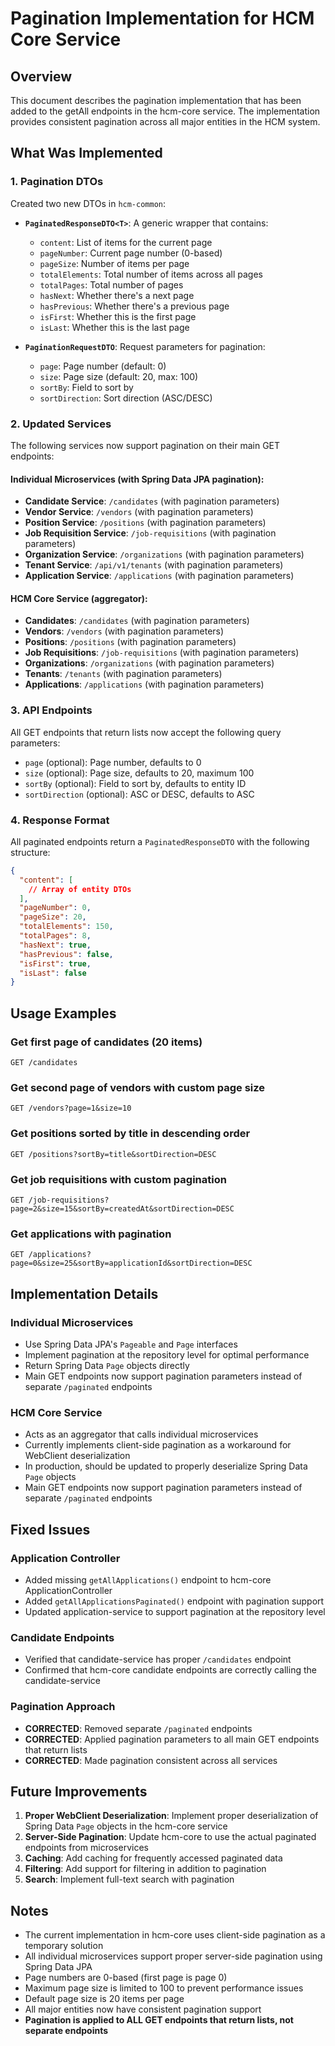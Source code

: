 # Pagination Implementation for HCM Core Service

## Overview

This document describes the pagination implementation that has been added to the getAll endpoints in the hcm-core service. The implementation provides consistent pagination across all major entities in the HCM system.

## What Was Implemented

### 1. Pagination DTOs

Created two new DTOs in `hcm-common`:

- **`PaginatedResponseDTO<T>`**: A generic wrapper that contains:
  - `content`: List of items for the current page
  - `pageNumber`: Current page number (0-based)
  - `pageSize`: Number of items per page
  - `totalElements`: Total number of items across all pages
  - `totalPages`: Total number of pages
  - `hasNext`: Whether there's a next page
  - `hasPrevious`: Whether there's a previous page
  - `isFirst`: Whether this is the first page
  - `isLast`: Whether this is the last page

- **`PaginationRequestDTO`**: Request parameters for pagination:
  - `page`: Page number (default: 0)
  - `size`: Page size (default: 20, max: 100)
  - `sortBy`: Field to sort by
  - `sortDirection`: Sort direction (ASC/DESC)

### 2. Updated Services

The following services now support pagination on their main GET endpoints:

#### Individual Microservices (with Spring Data JPA pagination):
- **Candidate Service**: `/candidates` (with pagination parameters)
- **Vendor Service**: `/vendors` (with pagination parameters)
- **Position Service**: `/positions` (with pagination parameters)
- **Job Requisition Service**: `/job-requisitions` (with pagination parameters)
- **Organization Service**: `/organizations` (with pagination parameters)
- **Tenant Service**: `/api/v1/tenants` (with pagination parameters)
- **Application Service**: `/applications` (with pagination parameters)

#### HCM Core Service (aggregator):
- **Candidates**: `/candidates` (with pagination parameters)
- **Vendors**: `/vendors` (with pagination parameters)
- **Positions**: `/positions` (with pagination parameters)
- **Job Requisitions**: `/job-requisitions` (with pagination parameters)
- **Organizations**: `/organizations` (with pagination parameters)
- **Tenants**: `/tenants` (with pagination parameters)
- **Applications**: `/applications` (with pagination parameters)

### 3. API Endpoints

All GET endpoints that return lists now accept the following query parameters:

- `page` (optional): Page number, defaults to 0
- `size` (optional): Page size, defaults to 20, maximum 100
- `sortBy` (optional): Field to sort by, defaults to entity ID
- `sortDirection` (optional): ASC or DESC, defaults to ASC

### 4. Response Format

All paginated endpoints return a `PaginatedResponseDTO` with the following structure:

```json
{
  "content": [
    // Array of entity DTOs
  ],
  "pageNumber": 0,
  "pageSize": 20,
  "totalElements": 150,
  "totalPages": 8,
  "hasNext": true,
  "hasPrevious": false,
  "isFirst": true,
  "isLast": false
}
```

## Usage Examples

### Get first page of candidates (20 items)
```
GET /candidates
```

### Get second page of vendors with custom page size
```
GET /vendors?page=1&size=10
```

### Get positions sorted by title in descending order
```
GET /positions?sortBy=title&sortDirection=DESC
```

### Get job requisitions with custom pagination
```
GET /job-requisitions?page=2&size=15&sortBy=createdAt&sortDirection=DESC
```

### Get applications with pagination
```
GET /applications?page=0&size=25&sortBy=applicationId&sortDirection=DESC
```

## Implementation Details

### Individual Microservices
- Use Spring Data JPA's `Pageable` and `Page` interfaces
- Implement pagination at the repository level for optimal performance
- Return Spring Data `Page` objects directly
- Main GET endpoints now support pagination parameters instead of separate `/paginated` endpoints

### HCM Core Service
- Acts as an aggregator that calls individual microservices
- Currently implements client-side pagination as a workaround for WebClient deserialization
- In production, should be updated to properly deserialize Spring Data `Page` objects
- Main GET endpoints now support pagination parameters instead of separate `/paginated` endpoints

## Fixed Issues

### Application Controller
- Added missing `getAllApplications()` endpoint to hcm-core ApplicationController
- Added `getAllApplicationsPaginated()` endpoint with pagination support
- Updated application-service to support pagination at the repository level

### Candidate Endpoints
- Verified that candidate-service has proper `/candidates` endpoint
- Confirmed that hcm-core candidate endpoints are correctly calling the candidate-service

### Pagination Approach
- **CORRECTED**: Removed separate `/paginated` endpoints
- **CORRECTED**: Applied pagination parameters to all main GET endpoints that return lists
- **CORRECTED**: Made pagination consistent across all services

## Future Improvements

1. **Proper WebClient Deserialization**: Implement proper deserialization of Spring Data `Page` objects in the hcm-core service
2. **Server-Side Pagination**: Update hcm-core to use the actual paginated endpoints from microservices
3. **Caching**: Add caching for frequently accessed paginated data
4. **Filtering**: Add support for filtering in addition to pagination
5. **Search**: Implement full-text search with pagination

## Notes

- The current implementation in hcm-core uses client-side pagination as a temporary solution
- All individual microservices support proper server-side pagination using Spring Data JPA
- Page numbers are 0-based (first page is page 0)
- Maximum page size is limited to 100 to prevent performance issues
- Default page size is 20 items per page
- All major entities now have consistent pagination support
- **Pagination is applied to ALL GET endpoints that return lists, not separate endpoints** 